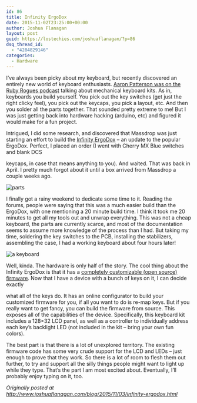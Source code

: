 ```yaml
---
id: 86
title: Infinity ErgoDox
date: 2015-11-02T23:25:00+00:00
author: Joshua Flanagan
layout: post
guid: https://lostechies.com/joshuaflanagan/?p=86
dsq_thread_id:
  - "4284829146"
categories:
  - Hardware
---
```

I’ve always been picky about my keyboard, but recently discovered an entirely new world of keyboard enthusiasts. [Aaron Patterson was on the Ruby Rogues podcast](https://devchat.tv/ruby-rogues/200-rr-200th-episode-free-for-all-) talking about mechanical keyboard kits. As in, keyboards you build yourself. You pick out the key switches (get just the right clicky feel), you pick out the keycaps, you pick a layout, etc. And then you solder all the parts together. That sounded pretty extreme to me! But I was just getting back into hardware hacking (arduino, etc) and figured it would make for a fun project.

Intrigued, I did some research, and discovered that Massdrop was just starting an effort to build the [Infinity ErgoDox](https://www.massdrop.com/buy/infinity-ergodox) &#8211; an update to the popular ErgoDox. Perfect, I placed an order (I went with Cherry MX Blue switches and blank DCS
  
keycaps, in case that means anything to you). And waited. That was back in April. I pretty much forgot about it until a box arrived from Massdrop a couple weeks ago.

![parts](http://www.joshuaflanagan.com/blog/assets/infinity_ergodox_parts.jpg)

I finally got a rainy weekend to dedicate some time to it. Reading the forums, people were saying that this was a much easier build than the ErgoDox, with one mentioning a 20 minute build time. I think it took me 20 minutes to get all my tools out and unwrap everything. This was not a cheap keyboard, the parts are currently scarce, and most of the documentation seems to assume more knowledge of the process than I had. But taking my time, soldering the key switches to the PCB, installing the stabilizers, assembling the case, I had a working keyboard about four hours later!
  
![a keyboard](http://www.joshuaflanagan.com/blog/assets/infinity_ergodox_assembled.jpg)

Well, kinda. The hardware is only half of the story. The cool thing about the Infinity ErgoDox is that it has a [completely customizable (open source) firmware](https://github.com/kiibohd/controller). Now that I have a device with a bunch of keys on it, I can decide exactly
  
what all of the keys do. It has an online configurator to build your customized firmware for you, if all you want to do is re-map keys. But if you really want to get fancy, you can build the firmware from source. This exposes all of the capabilities of the device. Specifically, this keyboard kit includes a 128&#215;32 LCD panel, as well as a controller to individually address each key’s backlight LED (not included in the kit &#8211; bring your own fun colors).

The best part is that there is a lot of unexplored territory. The existing firmware code has some very crude support for the LCD and LEDs &#8211; just enough to prove that they work. So there is a lot of room to flesh them out further, to try and support all the silly things people might want to light up while they type. That’s the part I am most excited about. Eventually, I’ll probably enjoy typing on it, too.

_Originally posted at <http://www.joshuaflanagan.com/blog/2015/11/03/infinity-ergodox.html>_